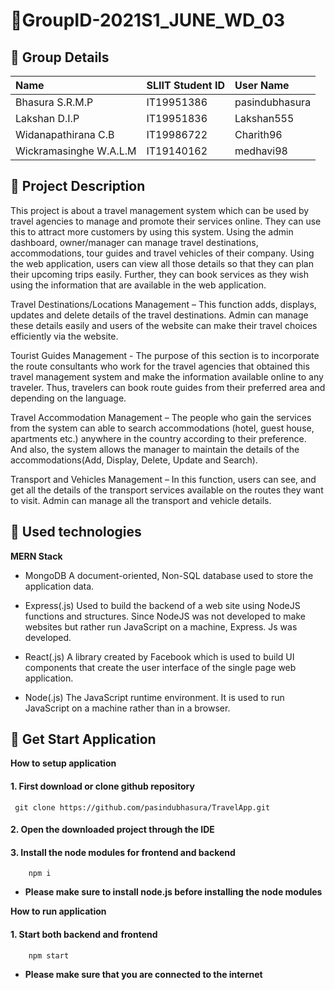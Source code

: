 
# 📒GroupID-2021S1_JUNE_WD_03




## 📍 Group Details 

| Name | SLIIT Student ID     | User Name                |
| :-------- | :------- | :------------------------- |
| Bhasura  S.R.M.P|IT19951386  |pasindubhasura |
|  Lakshan D.I.P |IT19951836  |Lakshan555 |
|  Widanapathirana C.B |IT19986722  |Charith96 |
|Wickramasinghe  W.A.L.M  |IT19140162  | medhavi98|

  
## 📍 Project Description
This project is about a travel management system which can be used by travel agencies to manage and promote their services online. They can use this to attract more customers by using this system. Using the admin dashboard, owner/manager can manage travel destinations, accommodations, tour guides and travel vehicles of their company. Using the web application, users can view all those details so that they can plan their upcoming trips easily. Further, they can book services as they wish using the information that are available in the web application. 

Travel Destinations/Locations Management – This function adds, displays, updates and delete details of the travel destinations. Admin can manage these details easily and users of the website can make their travel choices efficiently via the website.  

Tourist Guides Management - The purpose of this section is to incorporate the route consultants who work for the travel agencies that obtained this travel management system and make the information available online to any traveler. Thus, travelers can book route guides from their preferred area and depending on the language.

Travel Accommodation Management – The people who gain the services from the system can able to search accommodations (hotel, guest house, apartments etc.) anywhere in the country according to their preference. And also, the system allows the manager to maintain the details of the accommodations(Add, Display, Delete, Update and Search).  

Transport and Vehicles Management – In this function, users can see, and get all the details of the transport services available on the routes they want to visit. Admin can manage all the transport and vehicle details.


  
## 📍 Used technologies

 **MERN Stack**
- 	MongoDB
	     A document-oriented, Non-SQL database used to store the application   data.

- Express(.js)
	     Used to build the backend of a web site using NodeJS functions and structures. Since NodeJS was not developed to make websites but rather run JavaScript on a machine, Express. Js was developed.

- React(.js)
	     A library created by Facebook which is used to build UI components that create the user interface of the single page web application.
-  Node(.js)
	     The JavaScript runtime environment. It is used to run JavaScript on a   machine rather than in a browser.



  
## 📍 Get Start Application

 **How to setup application**

#### 1. First download or clone github repository  

```http
 git clone https://github.com/pasindubhasura/TravelApp.git
```
#### 2. Open the downloaded project through the IDE 

#### 3. Install the node modules for frontend and backend 
```
    npm i
```
- **Please make sure to install node.js before installing the node modules**

**How to run application**
#### 1. Start both backend  and frontend
```
    npm start
```
- **Please make sure that you are connected to the internet**


